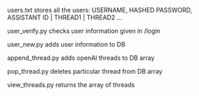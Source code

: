 users.txt stores all the users:
USERNAME, HASHED PASSWORD, ASSISTANT ID | THREAD1 | THREAD2 ...

user_verify.py checks user information given in /login

user_new.py adds user information to DB

append_thread.py adds openAI threads to DB array

pop_thread.py deletes particular thread from DB array

view_threads.py returns the array of threads
